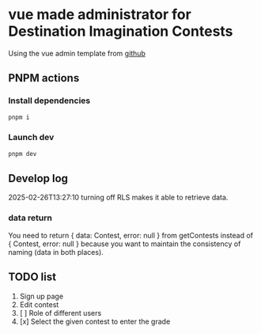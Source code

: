 # vue made administrator for Destination Imagination Contests

Using the vue admin template from [github](https://github.com/vue-admin/vue-admin)

## PNPM actions

### Install dependencies

```sh
pnpm i
```

### Launch dev

```sh
pnpm dev
```

## Develop log

2025-02-26T13:27:10 turning off RLS makes it able to retrieve data.

### data return

You need to return { data: Contest, error: null } from getContests instead of { Contest, error: null } because you want to maintain the consistency of naming (data in both places).

## TODO list

1. Sign up page
2. Edit contest
3. [ ] Role of different users
4. [x] Select the given contest to enter the grade
